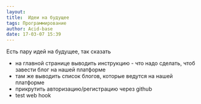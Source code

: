 ```yaml
---
layout: 
title:  Идеи на будущее
tags: Программирование
author: Acid-base
date: 17-03-07 15:39
---
```

Есть пару идей на будущее, так сказать
* на главной странице выводить инструкцию - что надо сделать, чтоб завести блог на нашей платформе
* там же выводить список блогов, которые ведутся на нашей платформе
* прикрутить авторизацию/регистрацию через github
* test web hook
